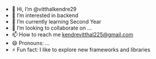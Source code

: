 - 👋 Hi, I’m @vitthalkendre29
- 👀 I’m interested in backend
- 🌱 I’m currently learning Second Year
- 💞️ I’m looking to collaborate on ...
- 📫 How to reach me kendrevitthal225@gmail.com
- 😄 Pronouns: ...
- ⚡ Fun fact: I like to explore new frameworks and libraries

<!---
vitthalkendre29/vitthalkendre29 is a ✨ special ✨ repository because its `README.md` (this file) appears on your GitHub profile.
You can click the Preview link to take a look at your changes.
--->
